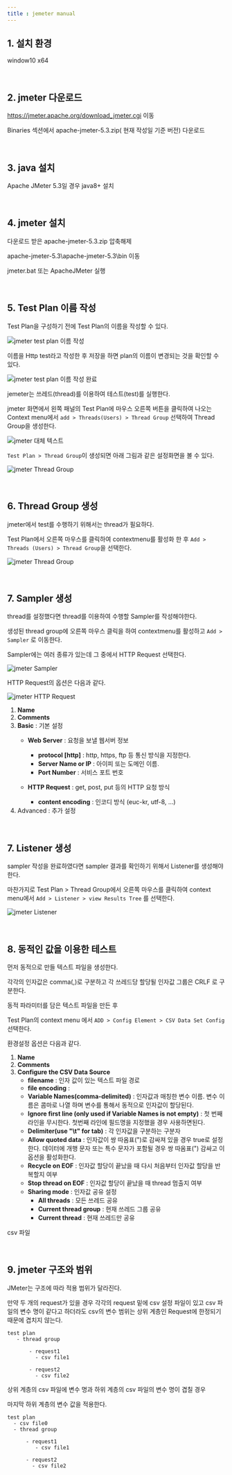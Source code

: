 ```yaml
---
title : jemeter manual
---
```


## 1. 설치 환경

window10 x64

<br>

## 2. jmeter 다운로드

https://jmeter.apache.org/download_jmeter.cgi 이동

Binaries 섹션에서 apache-jmeter-5.3.zip( 현재 작성일 기준 버전) 다운로드

<br>

## 3. java 설치

Apache JMeter 5.3일 경우 java8+ 설치

<br>

## 4. jmeter 설치 

다운로드 받은 apache-jmeter-5.3.zip 압축해제

apache-jmeter-5.3\apache-jmeter-5.3\bin 이동

jmeter.bat 또는 ApacheJMeter 실행

<br>

## 5. Test Plan 이름 작성 

Test Plan을 구성하기 전에 Test Plan의 이름을 작성할 수 있다.

![jmeter test plan 이름 작성](/assets/images/develop/apach-jmeter-menual-plan-name.png)

이름을 Http test라고 작성한 후 저장을 하면 plan의 이름이 변경되는 것을 확인할 수 있다.

![jmeter test plan 이름 작성 완료](/assets/images/develop/apach-jmeter-menual-plan-name-complete.png)

jemeter는 쓰레드(thread)를 이용하여 테스트(test)를 실행한다. 

jmeter 화면에서 왼쪽 패널의 Test Plan에 마우스 오른쪽 버튼을 클릭하여 나오는 Context menu에서 `add > Threads(Users) > Thread Group` 선택하여 Thread Group을 생성한다. 

![jmeter 대체 텍스트](../../assets/images/develop/apach-jmeter-menual-0.png)

`Test Plan > Thread Group`이 생성되면 아래 그림과 같은 설정화면을 볼 수 있다.

![jmeter Thread Group](/assets/images/develop/apach-jmeter-menual-1.PNG)

<br>

## 6. Thread Group 생성

jmeter에서 test를 수행하기 위해서는 thread가 필요하다.

Test Plan에서 오른쪽 마우스를 클릭하여 contextmenu를 활성화 한 후 `Add > Threads (Users) > Thread Group`을 선택한다.

![jmeter Thread Group](/assets/images/develop/apach-jmeter-menual-create-thread-group.PNG)

<br>

## 7. Sampler 생성

thread를 설정했다면 thread를 이용하여 수행할 Sampler를 작성해야한다. 

생성된 thread group에 오른쪽 마우스 클릭을 하여 contextmenu를 활성하고 
`Add > Sampler` 로 이동한다. 

Sampler에는 여러 종류가 있는데 그 중에서 HTTP Request 선택한다. 

![jmeter Sampler](/assets/images/develop/apach-jmeter-menual-2.PNG)

HTTP Request의 옵션은 다음과 같다. 

![jmeter HTTP Request](/assets/images//develop/apach-jmeter-menual-3.PNG)

1. __Name__
2. __Comments__
3. __Basic__ : 기본 설정
   * __Web Server__ : 요청을 보낼 웹서버 정보 
     - __protocol [http]__ : http, https, ftp 등 통신 방식을 지정한다.
     - __Server Name or IP__ : 아이피 또는 도메인 이름. 
     - __Port Number__ : 서비스 포트 번호
  
   * __HTTP Request__ : get, post, put 등의 HTTP 요청 방식
     - __content encoding__ : 인코디 방식 (euc-kr, utf-8, ...)
4. Advanced : 추가 설정 

<br>

## 7. Listener 생성

sampler 작성을 완료하였다면 sampler 결과를 확인하기 위해서 Listener를 생성해야 한다.

마찬가지로 Test Plan > Thread Group에서 오른쪽 마우스를 클릭하여 context menu에서 `Add > Listener > view Results Tree` 를 선택한다. 

![jmeter Listener](/assets/images/develop/apach-jmeter-menual-4.PNG)

<br>

## 8. 동적인 값을 이용한 테스트

먼저 동적으로 만들 텍스트 파일을 생성한다. 

각각의 인자값은 comma(,)로 구분하고 각 쓰레드당 할당될 인자값 그룹은 CRLF 로 구분한다. 

동적 파라미터를 담은 텍스트 파일을 만든 후 

Test Plan의 context menu 에서 `ADD > Config Element > CSV Data Set Config` 선택한다. 

환경설정 옵션은 다음과 같다. 

1. __Name__
2. __Comments__
3. __Configure the CSV Data Source__
   * __filename__ : 인자 값이 있는 텍스트 파일 경로
   * __file encoding__ : 
   * __Variable Names(comma-delimited)__ : 인자값과 매칭한 변수 이름. 변수 이름은 콤마로 나열 하며 변수를 통해서 동적으로 인자값이 할당된다.
   * __Ignore first line (only used if Variable Names is not empty)__ : 첫 번째 라인을 무시한다. 첫번째 라인에 필드명을 지정했을 경우 사용하면된다. 
   * __Delimiter(use "\t" for tab)__ : 각 인자값을 구분하는 구분자 
   * __Allow quoted data__ : 인자값이 쌍 따옴표(")로 감싸져 있을 경우 true로 설정한다. 데이터에 개행 문자 또는 특수 문자가 포함될 경우 쌍 따옴표(") 감싸고 이 옵션을 활성화한다.
   * __Recycle on EOF__ : 인자값 할당이 끝났을 때 다시 처음부터 인자값 할당을 반복할지 여부
   * __Stop thread on EOF__ : 인자값 할당이 끝났을 때 thread 멈출지 여부 
   * __Sharing mode__ : 인자값 공유 설정
     - __All threads__ : 모든 쓰레드 공유
     - __Current thread group__ : 현재 쓰레드 그룹 공유
     - __Current thread__ : 현재 쓰레드만 공유

csv 파일 

<br>

## 9. jmeter 구조와 범위 

JMeter는 구조에 따라 적용 범위가 달라진다. 

만약 두 개의 request가 있을 경우 각각의 request 밑에 csv 설정 파일이 있고 csv 파일의 변수 명이 같다고 하더라도 csv의 변수 범위는 상위 계층인 Request에 한정되기 때문에 겹치지 않는다. 

~~~
test plan
   - thread group
  
       - request1
         - csv file1
         
       - request2
         - csv file2
~~~

상위 계층의 csv 파일에 변수 명과 하위 계층의 csv 파일의 변수 명이 겹칠 경우 

마지막 하위 계층의 변수 값을 적용한다.

~~~
test plan
  - csv file0
  - thread group
  
      - request1
         - csv file1
         
      - request2
        - csv file2
~~~


















